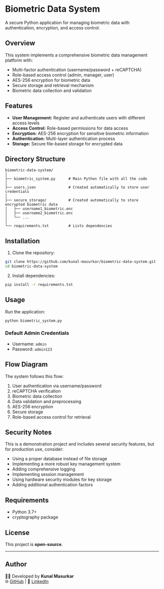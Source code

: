 # Biometric Data System

A secure Python application for managing biometric data with authentication, encryption, and access control.

## Overview

This system implements a comprehensive biometric data management platform with:

- Multi-factor authentication (username/password + reCAPTCHA)
- Role-based access control (admin, manager, user)
- AES-256 encryption for biometric data
- Secure storage and retrieval mechanism
- Biometric data collection and validation

## Features

- **User Management:** Register and authenticate users with different access levels
- **Access Control:** Role-based permissions for data access
- **Encryption:** AES-256 encryption for sensitive biometric information
- **Authentication:** Multi-layer authentication process
- **Storage:** Secure file-based storage for encrypted data

## Directory Structure

```
biometric-data-system/
│
├── biometric_system.py      # Main Python file with all the code
│
├── users.json               # Created automatically to store user credentials
│
├── secure_storage/          # Created automatically to store encrypted biometric data
│   ├── username1_biometric.enc
│   ├── username2_biometric.enc
│   └── ...
│
└── requirements.txt         # Lists dependencies
```

## Installation

1. Clone the repository:
```bash
git clone https://github.com/kunal-masurkar/biometric-data-system.git
cd biometric-data-system
```

2. Install dependencies:
```bash
pip install -r requirements.txt
```

## Usage

Run the application:
```bash
python biometric_system.py
```

### Default Admin Credentials
- Username: `admin`
- Password: `admin123`

## Flow Diagram

The system follows this flow:

1. User authentication via username/password
2. reCAPTCHA verification
3. Biometric data collection
4. Data validation and preprocessing
5. AES-256 encryption
6. Secure storage
7. Role-based access control for retrieval

## Security Notes

This is a demonstration project and includes several security features, but for production use, consider:

- Using a proper database instead of file storage
- Implementing a more robust key management system
- Adding comprehensive logging
- Implementing session management
- Using hardware security modules for key storage
- Adding additional authentication factors

## Requirements

- Python 3.7+
- cryptography package

## License
This project is **open-source**.

---

## Author
👨‍💻 Developed by **Kunal Masurkar**  
🌐 [GitHub](https://github.com/kunal-masurkar) | 🔗 [LinkedIn](https://linkedin.com/in/kunal-masurkar-8494a123a)
